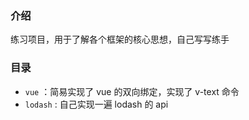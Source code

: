 ### 介绍

练习项目，用于了解各个框架的核心思想，自己写写练手

### 目录

- `vue`  ：简易实现了 vue 的双向绑定，实现了 v-text 命令
- `lodash` : 自己实现一遍 lodash 的 api
